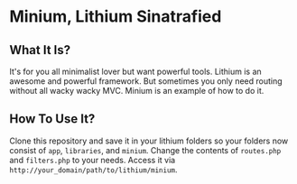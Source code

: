 # Minium, Lithium Sinatrafied

## What It Is?
It's for you all minimalist lover but want powerful tools. 
Lithium is an awesome and powerful framework. But sometimes you only need routing without
all wacky wacky MVC. Minium is an example of how to do it.

## How To Use It?
Clone this repository and save it in your lithium folders so your folders now consist of
`app`, `libraries`, and `minium`. Change the contents of `routes.php` and `filters.php` to
your needs. Access it via `http://your_domain/path/to/lithium/minium`.

